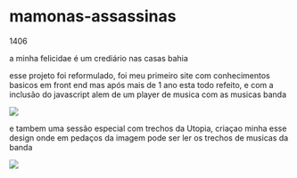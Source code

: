 # mamonas-assassinas
1406





a minha felicidae é um crediário nas casas bahia





esse projeto foi reformulado, foi meu primeiro site com conhecimentos basicos em front end mas após mais de 1 ano esta todo refeito, e com a inclusão do javascript alem de um player de musica com as musicas banda


<img src="https://user-images.githubusercontent.com/70982672/165147825-40d43a45-6740-4801-8757-77268adcb7cf.png">












e tambem uma sessão especial com trechos da Utopia, criaçao minha esse design onde em pedaços da imagem pode ser ler os trechos de musicas da banda


<img src="https://user-images.githubusercontent.com/70982672/165147931-ed225a6d-7fa3-49e1-b94c-e3b38f8fa95b.png">
